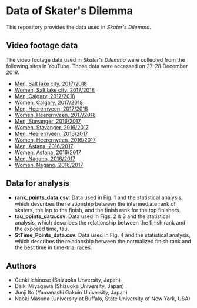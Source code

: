 # Data of Skater's Dilemma
This repository provides the data used in *Skater's Dilemma*.

## Video footage data
The video footage data used in *Skater's Dilemma* were collected from the following sites in YouTube. Those data were accessed on 27-28 December 2018.
* [Men, Salt lake city, 2017/2018](https://www.youtube.com/watch?v=yx2DEeb4Wuo)
* [Women, Salt lake city, 2017/2018](https://www.youtube.com/watch?v=7P_GbrkhTw8)
* [Men, Calgary, 2017/2018](https://www.youtube.com/watch?v=ebRNPxLQZ0E)
* [Women, Calgary, 2017/2018](https://www.youtube.com/watch?v=ebRNPxLQZ0E)
* [Men, Heerernveen, 2017/2018](https://www.youtube.com/watch?v=8IFPJx5hbfI)
* [Women, Heerernveen, 2017/2018](https://www.youtube.com/watch?v=8IFPJx5hbfI)
* [Men, Stavanger, 2016/2017](https://www.youtube.com/watch?v=5zvgbjer-Ag)
* [Women, Stavanger, 2016/2017](https://www.youtube.com/watch?v=MaH_G8L1Z2g)
* [Men, Heerernveen, 2016/2017](https://www.youtube.com/watch?v=SDjK258y6ec)
* [Women, Heerernveen, 2016/2017](https://www.youtube.com/watch?v=vd48J5j8ZYU)
* [Men, Astana, 2016/2017](https://www.youtube.com/watch?v=UzoTjTZohmc)
* [Women, Astana, 2016/2017](https://www.youtube.com/watch?v=Za_9lU6cvjs)
* [Men, Nagano, 2016/2017](https://www.youtube.com/watch?v=cE2xhQgCB2M)
* [Women, Nagano, 2016/2017](https://www.youtube.com/watch?v=Qu2v7DArBFE)


## Data for analysis
* __rank_points_data.csv__: Data used in Fig. 1 and the statistical analysis, which describes the relationship between the intermediate rank of skaters, the lap to the finish, and the finish rank for the top finishers.
* __tau_points_data.csv__: Data used in Figs. 2 & 3 and the statistical analysis, which describes the relationship between the finish rank and the exposed time, tau.
* __StTime_Points_data.csv__: Data used in Fig. 4 and the statistical analysis, which describes the relationship between the normalized finish rank and the best time in time-trial races.

## Authors
* Genki Ichinose (Shizuoka Unversity, Japan)
* Daiki Miyagawa (Shizuoka University, Japan)
* Junji Ito (Yamanashi Gakuin University, Japan)
* Naoki Masuda (University at Buffalo, State University of New York, USA)

